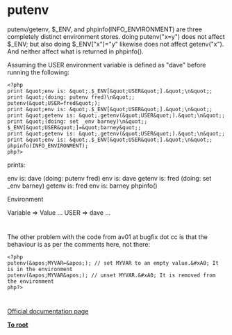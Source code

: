 # putenv





putenv/getenv, $_ENV, and phpinfo(INFO_ENVIRONMENT) are three completely distinct environment stores. doing putenv(&quot;x=y&quot;) does not affect $_ENV; but also doing $_ENV[&quot;x&quot;]=&quot;y&quot; likewise does not affect getenv(&quot;x&quot;). And neither affect what is returned in phpinfo().

Assuming the USER environment variable is defined as &quot;dave&quot; before running the following:



```
<?php
print &quot;env is: &quot;.$_ENV[&quot;USER&quot;].&quot;\n&quot;;
print &quot;(doing: putenv fred)\n&quot;;
putenv(&quot;USER=fred&quot;);
print &quot;env is: &quot;.$_ENV[&quot;USER&quot;].&quot;\n&quot;;
print &quot;getenv is: &quot;.getenv(&quot;USER&quot;).&quot;\n&quot;;
print &quot;(doing: set _env barney)\n&quot;;
$_ENV[&quot;USER&quot;]=&quot;barney&quot;;
print &quot;getenv is: &quot;.getenv(&quot;USER&quot;).&quot;\n&quot;;
print &quot;env is: &quot;.$_ENV[&quot;USER&quot;].&quot;\n&quot;;
phpinfo(INFO_ENVIRONMENT);
php?>
```


prints:

env is: dave
(doing: putenv fred)
env is: dave
getenv is: fred
(doing: set _env barney)
getenv is: fred
env is: barney
phpinfo()

Environment

Variable =&gt; Value
...
USER =&gt; dave
...

  

#



The other problem with the code from av01 at bugfix dot cc is that
the behaviour is as per the comments here, not there:


```
<?php
putenv(&apos;MYVAR=&apos;); // set MYVAR to an empty value.&#xA0; It is in the environment
putenv(&apos;MYVAR&apos;); // unset MYVAR.&#xA0; It is removed from the environment
php?>
```



  

#

[Official documentation page](https://www.php.net/manual/en/function.putenv.php)

**[To root](/README.md)**